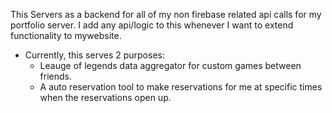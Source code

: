 This Servers as a backend for all of my non firebase related api calls for my portfolio server.
I add any api/logic to this whenever I want to extend functionality to mywebsite.

- Currently, this serves 2 purposes:
  - Leauge of legends data aggregator for custom games between friends.
  - A auto reservation tool to make reservations for me at specific times when the reservations open up. 
